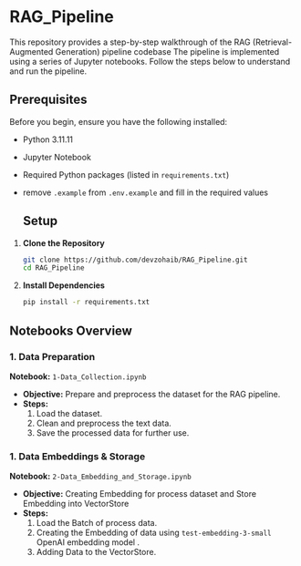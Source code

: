 # RAG_Pipeline
This repository provides a step-by-step walkthrough of the RAG (Retrieval-Augmented Generation) pipeline codebase
 The pipeline is implemented using a series of Jupyter notebooks. Follow the steps below to understand and run the pipeline.

## Prerequisites

Before you begin, ensure you have the following installed:
- Python 3.11.11
- Jupyter Notebook
- Required Python packages (listed in `requirements.txt`)
- remove `.example` from `.env.example` and fill in the required values

  ## Setup

1. **Clone the Repository**
    ```bash
    git clone https://github.com/devzohaib/RAG_Pipeline.git
    cd RAG_Pipeline
    ```

2. **Install Dependencies**
    ```bash
    pip install -r requirements.txt
    ```
## Notebooks Overview

### 1. Data Preparation

**Notebook:** `1-Data_Collection.ipynb`

- **Objective:** Prepare and preprocess the dataset for the RAG pipeline.
- **Steps:**
  1. Load the dataset.
  2. Clean and preprocess the text data.
  3. Save the processed data for further use.

 ### 1. Data Embeddings & Storage

**Notebook:** `2-Data_Embedding_and_Storage.ipynb`

- **Objective:** Creating Embedding for process dataset and Store Embedding into VectorStore
- **Steps:**
  1. Load the Batch of process data.
  2. Creating the Embedding of data using `test-embedding-3-small` OpenAI embedding model .
  3. Adding Data to the VectorStore.
